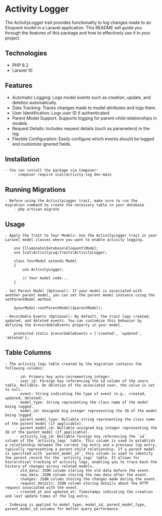 # Activity Logger

The ActivityLogger trait provides functionality to log changes made to an Eloquent model in a Laravel application. 
This README will guide you through the features of this package and how to effectively use it in your project.

## Technologies

- PHP 8.2
- Laravel 10

## Features

- Automatic Logging: Logs model events such as creation, update, and deletion automatically.
- Data Tracking: Tracks changes made to model attributes and logs them.
- User Identification: Logs user ID if authenticated.
- Parent Model Support: Supports logging for parent-child relationships in models.
- Request Details: Includes request details (such as parameters) in the log.
- Flexible Configuration: Easily configure which events should be logged and customize ignored fields.

## Installation

    - You can install the package via Composer:
		- composer require ical/activity-log dev-main

## Running Migrations
    - Before using the ActivityLogger trait, make sure to run the migration command to create the necessary table in your database
        - php artisan migrate	
		
## Usage
    - Apply the Trait to Your Models: Use the ActivityLogger trait in your Laravel model classes where you want to enable activity logging.

		use Illuminate\Database\Eloquent\Model;
		use Ical\ActivityLog\Traits\ActivityLogger;

		class YourModel extends Model
		{
			use ActivityLogger;

			// Your model code...
		}
		
	- Set Parent Model (Optional): If your model is associated with another parent model, you can set the parent model instance using the setParentModel method.
		
		$yourModel->setParentModel($parentModel);
		
	- Recordable Events (Optional): By default, the trait logs created, updated, and deleted events. You can customize this behavior by defining the $recordableEvents property in your model.
	
		protected static $recordableEvents = ['created', 'updated', 'deleted'];
		

## Table Columns

    - The activity_logs table created by the migration contains the following columns:

		 - id: Primary key auto-incrementing integer.
		 - user_id: Foreign key referencing the id column of the users table. Nullable. On deletion of the associated user, the value is set to null.
		 - event: String indicating the type of event (e.g., created, updated, deleted).
		 - model_type: String representing the class name of the model being logged.
		 - model_id: Unsigned big integer representing the ID of the model being logged.
		 - parent_model_type: Nullable string representing the class name of the parent model (if applicable).
		 - parent_model_id: Nullable unsigned big integer representing the ID of the parent model (if applicable).
		 - activity_log_id: Nullable foreign key referencing the `id` column of the `activity_logs` table. This column is used to establish a relationship between the current log entry and a previous log entry, typically representing a parent-child relationship. If a parent model is specified with `parent_model_id`, this column is used to identify the parent record for the `activity_logs` table. It allows for hierarchical tracking of activity logs, enabling you to trace back the history of changes across related models.
		 - old_data: JSON column storing the old data before the event.
		 - new_data: JSON column storing the new data after the event.
		 - changes: JSON column storing the changes made during the event.
		 - request_details: JSON column storing details about the HTTP request associated with the event.
		 - created_at and updated_at: Timestamps indicating the creation and last update times of the log entry.
		 
	- Indexing is applied to model_type, model_id, parent_model_type, parent_model_id columns for better query performance. 
	

	
